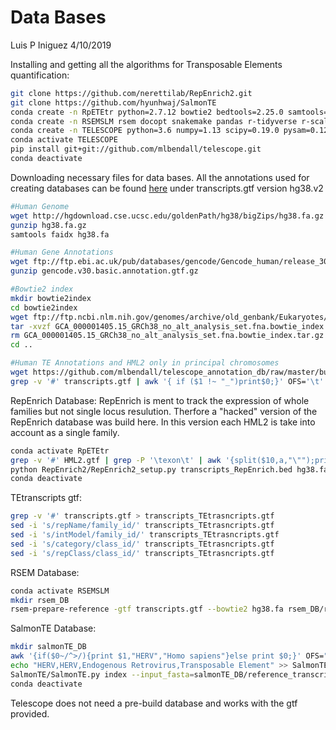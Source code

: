 Data Bases
================
Luis P Iniguez
4/10/2019

Installing and getting all the algorithms for Transposable Elements quantification:

``` bash
git clone https://github.com/nerettilab/RepEnrich2.git
git clone https://github.com/hyunhwaj/SalmonTE
conda create -n RpETEtr python=2.7.12 bowtie2 bedtools=2.25.0 samtools=1.3.1 biopython=1.66 pysam=0.14.1 tetoolkit
conda create -n RSEMSLM rsem docopt snakemake pandas r-tidyverse r-scales r-writexls r-biocmanager 
conda create -n TELESCOPE python=3.6 numpy=1.13 scipy=0.19.0 pysam=0.12 cython intervaltree samtools=1.5 openssl=1.0.2o intervaltree=2.1.0 pyyaml=3.12
conda activate TELESCOPE
pip install git+git://github.com/mlbendall/telescope.git
conda deactivate
```

Downloading necessary files for data bases. All the annotations used for creating databases can be found [here](https://github.com/mlbendall/telescope_annotation_db/tree/master/builds/HERV_rmsk.hg38.v2) under transcripts.gtf version hg38.v2

``` bash
#Human Genome
wget http://hgdownload.cse.ucsc.edu/goldenPath/hg38/bigZips/hg38.fa.gz
gunzip hg38.fa.gz
samtools faidx hg38.fa

#Human Gene Annotations
wget ftp://ftp.ebi.ac.uk/pub/databases/gencode/Gencode_human/release_30/gencode.v30.basic.annotation.gtf.gz
gunzip gencode.v30.basic.annotation.gtf.gz

#Bowtie2 index
mkdir bowtie2index
cd bowtie2index
wget ftp://ftp.ncbi.nlm.nih.gov/genomes/archive/old_genbank/Eukaryotes/vertebrates_mammals/Homo_sapiens/GRCh38/seqs_for_alignment_pipelines/GCA_000001405.15_GRCh38_no_alt_analysis_set.fna.bowtie_index.tar.gz
tar -xvzf GCA_000001405.15_GRCh38_no_alt_analysis_set.fna.bowtie_index.tar.gz
rm GCA_000001405.15_GRCh38_no_alt_analysis_set.fna.bowtie_index.tar.gz
cd ..

#Human TE Annotations and HML2 only in principal chromosomes
wget https://github.com/mlbendall/telescope_annotation_db/raw/master/builds/HERV_rmsk.hg38.v2/transcripts.gtf
grep -v '#' transcripts.gtf | awk '{ if ($1 !~ "_")print$0;}' OFS='\t' |grep 'HML2' > HML2.gtf
```

RepEnrich Database: RepEnrich is ment to track the expression of whole families but not single locus resulution. Therfore a "hacked" version of the RepEnrich database was build here. In this version each HML2 is take into account as a single family.

``` bash
conda activate RpETEtr
grep -v '#' HML2.gtf | grep -P '\texon\t' | awk '{split($10,a,"\"");print $1,$4,$5,a[2],"LTR","HERV";}' OFS='\t' > transcripts_RepEnrich.bed
python RepEnrich2/RepEnrich2_setup.py transcripts_RepEnrich.bed hg38.fa repenrich_HML2/ --is_bed TRUE --threads $(nproc)
conda deactivate
```

TEtranscripts gtf:

``` bash
grep -v '#' transcripts.gtf > transcripts_TEtrasncripts.gtf
sed -i 's/repName/family_id/' transcripts_TEtrasncripts.gtf 
sed -i 's/intModel/family_id/' transcripts_TEtrasncripts.gtf
sed -i 's/category/class_id/' transcripts_TEtrasncripts.gtf
sed -i 's/repClass/class_id/' transcripts_TEtrasncripts.gtf
```

RSEM Database:

``` bash
conda activate RSEMSLM
mkdir rsem_DB
rsem-prepare-reference -gtf transcripts.gtf --bowtie2 hg38.fa rsem_DB/reference
```

SalmonTE Database:

``` bash
mkdir salmonTE_DB
awk '{if($0~/^>/){print $1,"HERV","Homo sapiens"}else print $0;}' OFS="\t" rsem_DB/reference.transcripts.fa > salmonTE_DB/reference_transcripts.fa
echo "HERV,HERV,Endogenous Retrovirus,Transposable Element" >> SalmonTE/reference/clades_extended.csv
SalmonTE/SalmonTE.py index --input_fasta=salmonTE_DB/reference_transcripts.fa --ref_name=salmonTE_DB
conda deactivate
```

Telescope does not need a pre-build database and works with the gtf provided.
